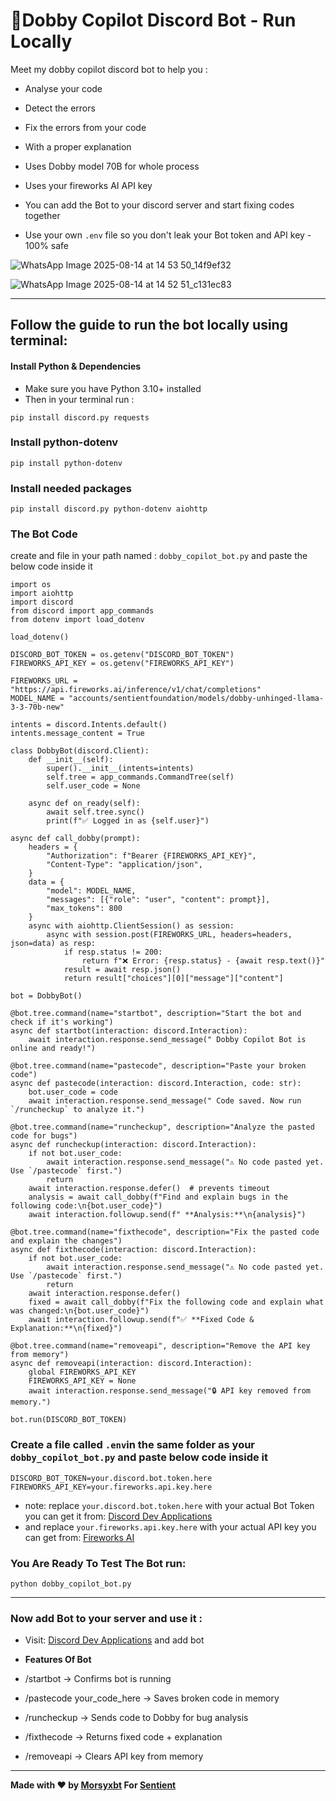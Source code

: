 # 🧩Dobby Copilot Discord Bot - Run Locally
Meet my dobby copilot discord bot to help you :

* Analyse your code
* Detect the errors
* Fix the errors from your code
* With a proper explanation
* Uses Dobby model 70B for whole process
* Uses your fireworks AI API key

* You can add the Bot to your discord server and start fixing codes together
* Use your own `.env` file so you don't leak your Bot token and API key - 100% safe

![WhatsApp Image 2025-08-14 at 14 53 50_14f9ef32](https://github.com/user-attachments/assets/c5fdc7f4-d58c-4309-8249-9637c735af32)

![WhatsApp Image 2025-08-14 at 14 52 51_c131ec83](https://github.com/user-attachments/assets/fa0b16b9-ec8c-476b-82b1-127c6da0b04f)

---

## Follow the guide to run the bot locally using terminal:

#### Install Python & Dependencies
- Make sure you have Python 3.10+ installed
- Then in your terminal run :
```
pip install discord.py requests
```

### Install python-dotenv
```
pip install python-dotenv
```

### Install needed packages
```
pip install discord.py python-dotenv aiohttp
```

### The Bot Code
create and file in your path named : `dobby_copilot_bot.py` and paste the below code inside it
```
import os
import aiohttp
import discord
from discord import app_commands
from dotenv import load_dotenv

load_dotenv()

DISCORD_BOT_TOKEN = os.getenv("DISCORD_BOT_TOKEN")
FIREWORKS_API_KEY = os.getenv("FIREWORKS_API_KEY")

FIREWORKS_URL = "https://api.fireworks.ai/inference/v1/chat/completions"
MODEL_NAME = "accounts/sentientfoundation/models/dobby-unhinged-llama-3-3-70b-new"

intents = discord.Intents.default()
intents.message_content = True

class DobbyBot(discord.Client):
    def __init__(self):
        super().__init__(intents=intents)
        self.tree = app_commands.CommandTree(self)
        self.user_code = None

    async def on_ready(self):
        await self.tree.sync()
        print(f"✅ Logged in as {self.user}")

async def call_dobby(prompt):
    headers = {
        "Authorization": f"Bearer {FIREWORKS_API_KEY}",
        "Content-Type": "application/json",
    }
    data = {
        "model": MODEL_NAME,
        "messages": [{"role": "user", "content": prompt}],
        "max_tokens": 800
    }
    async with aiohttp.ClientSession() as session:
        async with session.post(FIREWORKS_URL, headers=headers, json=data) as resp:
            if resp.status != 200:
                return f"❌ Error: {resp.status} - {await resp.text()}"
            result = await resp.json()
            return result["choices"][0]["message"]["content"]

bot = DobbyBot()

@bot.tree.command(name="startbot", description="Start the bot and check if it's working")
async def startbot(interaction: discord.Interaction):
    await interaction.response.send_message(" Dobby Copilot Bot is online and ready!")

@bot.tree.command(name="pastecode", description="Paste your broken code")
async def pastecode(interaction: discord.Interaction, code: str):
    bot.user_code = code
    await interaction.response.send_message(" Code saved. Now run `/runcheckup` to analyze it.")

@bot.tree.command(name="runcheckup", description="Analyze the pasted code for bugs")
async def runcheckup(interaction: discord.Interaction):
    if not bot.user_code:
        await interaction.response.send_message("⚠️ No code pasted yet. Use `/pastecode` first.")
        return
    await interaction.response.defer()  # prevents timeout
    analysis = await call_dobby(f"Find and explain bugs in the following code:\n{bot.user_code}")
    await interaction.followup.send(f" **Analysis:**\n{analysis}")

@bot.tree.command(name="fixthecode", description="Fix the pasted code and explain the changes")
async def fixthecode(interaction: discord.Interaction):
    if not bot.user_code:
        await interaction.response.send_message("⚠️ No code pasted yet. Use `/pastecode` first.")
        return
    await interaction.response.defer()
    fixed = await call_dobby(f"Fix the following code and explain what was changed:\n{bot.user_code}")
    await interaction.followup.send(f"✅ **Fixed Code & Explanation:**\n{fixed}")

@bot.tree.command(name="removeapi", description="Remove the API key from memory")
async def removeapi(interaction: discord.Interaction):
    global FIREWORKS_API_KEY
    FIREWORKS_API_KEY = None
    await interaction.response.send_message("🔒 API key removed from memory.")

bot.run(DISCORD_BOT_TOKEN)
```

### Create a file called `.env`in the same folder as your `dobby_copilot_bot.py` and paste below code inside it
```
DISCORD_BOT_TOKEN=your.discord.bot.token.here
FIREWORKS_API_KEY=your.fireworks.api.key.here
```
* note: replace `your.discord.bot.token.here` with your actual Bot Token you can get it from: [Discord Dev Applications](https://discord.com/developers/applications)
* and replace `your.fireworks.api.key.here` with your actual API key you can get from: [Fireworks AI](https://app.fireworks.ai/settings/users/api-keys)

### You Are Ready To Test The Bot run:
```
python dobby_copilot_bot.py
```

---

### Now add Bot to your server and use it :
* Visit: [Discord Dev Applications](https://discord.com/developers/applications) and add bot
  
* **Features Of Bot**
* /startbot → Confirms bot is running

* /pastecode your_code_here → Saves broken code in memory

* /runcheckup → Sends code to Dobby for bug analysis

* /fixthecode → Returns fixed code + explanation

* /removeapi → Clears API key from memory

---

**Made with ❤️ by [Morsyxbt](https://x.com/morsyxbt) For [Sentient](https://x.com/SentientAGI)**
